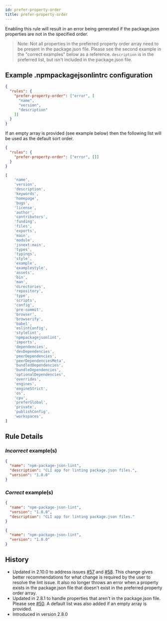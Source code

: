 ```yaml
---
id: prefer-property-order
title: prefer-property-order
---
```


Enabling this rule will result in an error being generated if the package.json properties are not in the specified order.

> Note: Not all properties in the preferred property order array need to be present in the package.json file. Please see the second example in the "correct examples" below as a reference. `description` is in the preferred list, but isn't included in the package.json file.

## Example .npmpackagejsonlintrc configuration

```json
{
  "rules": {
    "prefer-property-order": ["error", [
      "name",
      "version",
      "description"
    ]]
  }
}
```

If an empty array is provided (see example below) then the following list will be used as the default sort order.

```json
{
  "rules": {
    "prefer-property-order": ["error", []]
  }
}
```

```js
[
    'name',
    'version',
    'description',
    'keywords',
    'homepage',
    'bugs',
    'license',
    'author',
    'contributors',
    'funding',
    'files',
    'exports',
    'main',
    'module',
    'jsnext:main',
    'types',
    'typings',
    'style',
    'example',
    'examplestyle',
    'assets',
    'bin',
    'man',
    'directories',
    'repository',
    'type',
    'scripts',
    'config',
    'pre-commit',
    'browser',
    'browserify',
    'babel',
    'eslintConfig',
    'stylelint',
    'npmpackagejsonlint',
    'imports',
    'dependencies',
    'devDependencies',
    'peerDependencies',
    'peerDependenciesMeta',
    'bundledDependencies',
    'bundleDependencies',
    'optionalDependencies',
    'overrides',
    'engines',
    'engineStrict',
    'os',
    'cpu',
    'preferGlobal',
    'private',
    'publishConfig',
    'workspaces',
]
```

## Rule Details

### *Incorrect* example(s)

```json
{
  "name": "npm-package-json-lint",
  "description": "CLI app for linting package.json files.",
  "version": "1.0.0"
}
```

### *Correct* example(s)

```json
{
  "name": "npm-package-json-lint",
  "version": "1.0.0",
  "description": "CLI app for linting package.json files."
}
```

```json
{
  "name": "npm-package-json-lint",
  "version": "1.0.0"
}
```

## History

* Updated in 2.10.0 to address issues [#57](https://github.com/tclindner/npm-package-json-lint/issues/57) and [#58](https://github.com/tclindner/npm-package-json-lint/issues/58). This change gives better recommendations for what change is required by the user to resolve the lint issue. It also no longer throws an error when a property exists in the package.json file that doesn't exist in the preferred property order array.
* Updated in 2.8.1 to handle properties that aren't in the package.json file. Please see [#50](https://github.com/tclindner/npm-package-json-lint/issues/50). A default list was also added if an empty array is provided.
* Introduced in version 2.8.0
